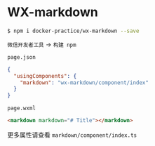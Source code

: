# WX-markdown

```bash
$ npm i docker-practice/wx-markdown --save
```

`微信开发者工具` -> `构建 npm`

`page.json`

```json
{
  "usingComponents": {
    "markdown": "wx-markdown/component/index"
  }
}
```

`page.wxml`

```html
<markdown markdown="# Title"></markdown>
```

更多属性请查看 `markdown/component/index.ts`
